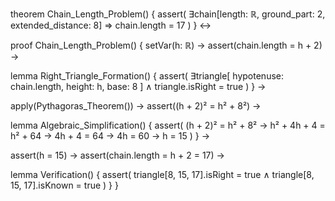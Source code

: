 theorem Chain_Length_Problem() {
  assert(
    ∃chain[length: ℝ, ground_part: 2, extended_distance: 8] ⇒
    chain.length = 17
  )
} ↔

proof Chain_Length_Problem() {
  setVar(h: ℝ) →
  assert(chain.length = h + 2) →
  
  lemma Right_Triangle_Formation() {
    assert(
      ∃triangle[
        hypotenuse: chain.length,
        height: h,
        base: 8
      ] ∧
      triangle.isRight = true
    )
  } →
  
  apply(Pythagoras_Theorem()) →
  assert((h + 2)² = h² + 8²) →
  
  lemma Algebraic_Simplification() {
    assert(
      (h + 2)² = h² + 8² →
      h² + 4h + 4 = h² + 64 →
      4h + 4 = 64 →
      4h = 60 →
      h = 15
    )
  } →
  
  assert(h = 15) →
  assert(chain.length = h + 2 = 17) →
  
  lemma Verification() {
    assert(
      triangle[8, 15, 17].isRight = true ∧
      triangle[8, 15, 17].isKnown = true
    )
  }
}